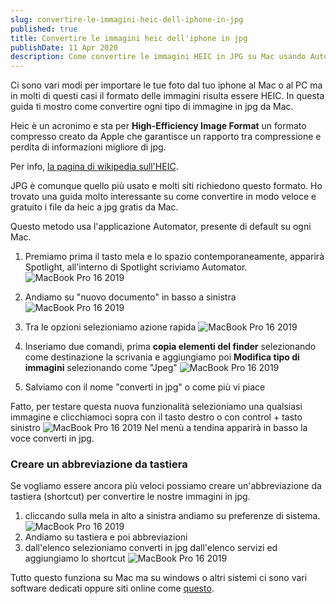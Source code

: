 ```yaml
---
slug: convertire-le-immagini-heic-dell-iphone-in-jpg
published: true
title: Convertire le immagini heic dell'iphone in jpg 
publishDate: 11 Apr 2020
description: Come convertire le immagini HEIC in JPG su Mac usando Automator
---
```


Ci sono vari modi per importare le tue foto dal tuo iphone al Mac o al PC ma in molti di questi casi il formato delle immagini risulta essere HEIC. In questa guida ti mostro come convertire ogni tipo di immagine in jpg da Mac.

Heic è un acronimo e sta per **High-Efficiency Image Format** un formato compresso creato da Apple che garantisce un rapporto tra compressione e perdita di informazioni migliore di jpg.

Per info, [la pagina di wikipedia sull'HEIC](https://it.wikipedia.org/wiki/High_Efficiency_Image_File_Format).

JPG è comunque quello più usato e molti siti richiedono questo formato.
Ho trovato una guida molto interessante su come convertire in modo veloce e gratuito i file da heic a jpg gratis da Mac.

Questo metodo usa l'applicazione Automator, presente di default su ogni Mac.

1. Premiamo prima il tasto mela e lo spazio contemporaneamente, apparirà Spotlight, all'interno di Spotlight scriviamo Automator.
![MacBook Pro 16 2019](../assets/automation/spotlight.jpg)

2. Andiamo su "nuovo documento" in basso a sinistra
![MacBook Pro 16 2019](../assets/automation/automator_2.jpg)

3. Tra le opzioni selezioniamo azione rapida
![MacBook Pro 16 2019](../assets/automation/automator_1.jpg)

4. Inseriamo due comandi, prima **copia elementi del finder** selezionando come destinazione la scrivania e aggiungiamo poi **Modifica tipo di immagini** selezionando come "Jpeg"
![MacBook Pro 16 2019](../assets/automation/automator.jpg)
                    
5. Salviamo con il nome "converti in jpg" o come più vi piace

Fatto, per testare questa nuova funzionalità selezioniamo una qualsiasi immagine e clicchiamoci sopra con il tasto destro o con control + tasto sinistro
![MacBook Pro 16 2019](../assets/automation/convertiinjpg.jpg)
Nel menù a tendina apparirà in basso la voce converti in jpg.

### Creare un abbreviazione da tastiera

Se vogliamo essere ancora più veloci possiamo creare un'abbreviazione da tastiera (shortcut) per convertire le nostre immagini in jpg.

1. cliccando sulla mela in alto a sinistra andiamo su preferenze di sistema.
![MacBook Pro 16 2019](../assets/automation/preferenze.jpg)
2. Andiamo su tastiera e poi abbreviazioni
3. dall'elenco selezioniamo converti in jpg dall'elenco servizi ed aggiungiamo lo shortcut
![MacBook Pro 16 2019](../assets/automation/abbreviazioni.jpg)

Tutto questo funziona su Mac ma su windows o altri sistemi ci sono vari software dedicati oppure siti online come [questo](https://convertio.co/it/heic-jpg/).
